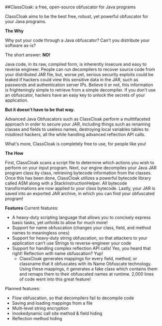 ##ClassCloak: a free, open-source obfuscator for Java programs

ClassCloak aims to be the best free, robust, yet powerful obfuscator for your Java programs.

**The Why**

Why put your code through a Java obfuscator? Can't you distribute your software as-is?

The short answer: **NO!**

Java code, in its raw, compiled form, is inherently insecure and easy to reverse engineer.
People can run decompilers to recover source code from your distributed JAR file, but, worse yet, serious security exploits could be leaked if hackers could view this sensitive data in the JAR, such as passwords and authentication server IPs.
Believe it or not, this information is frighteningly simple to retrieve from a simple decompiler. If you don't use an obfuscator, hackers have an easy key to unlock the secrets of your application.

**But it doesn't have to be that way.**

Advanced Java Obfuscators such as ClassCloak perform a multtifaceted approach in order to secure your JAR, including things such as renaming classes and fields to useless names, destroying local variables tables to misdirect hackers, all the while handling advanced reflection API calls. 

What's more, ClassCloak is completely free to use, for people like you!

**The How**

First, ClassCloak scans a script file to determine which actions you wish to perform on your input program.
Next, our engine decompiles your Java JAR program class by class, retrieving bytecode information from the classes.
Once this has been done, ClassCloak utilizes a powerful bytecode library called ASM along with a StackInstructionHelper. All bytecode transformations are now applied to your class bytecode.
Lastly, your JAR is saved into an exported JAR archive, in which you can find your obfuscated program!

**Features**
Current features:
- A heavy-duty scripting language that allows you to concisely express basic tasks, yet unfolds to allow for much more!
- Support for name obfuscation (changes your class, field, and method names to meaningless ones)
- Support for heavy-duty string obfuscation, so that attackers to your application can't use Strings to reverse-engineer your code
- Support for handling complex reflection API calls! Yes, you heard that right! Reflection *with* name obfuscation? Yup!
	- ClassCloak generates mappings for every field, method, or classname that it obfuscates with its Name Obfuscate technology. Using these mappings, it generates a fake class which contains them and remaps them to their obfuscated names at runtime. 2,000 lines of code went into this great feature! 

Planned features:
- Flow obfuscation, so that decompilers fail to decompile code
- Saving and loading mappings from a file
- Multi-level string encryption
- Invokedynamic call site method & field hiding
- Reflection method hiding
